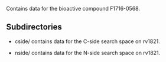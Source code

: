 Contains data for the bioactive compound F1716-0568.

## Subdirectories

- cside/ contains data for the C-side search space on rv1821.

- nside/ contains data for the N-side search space on rv1821.

